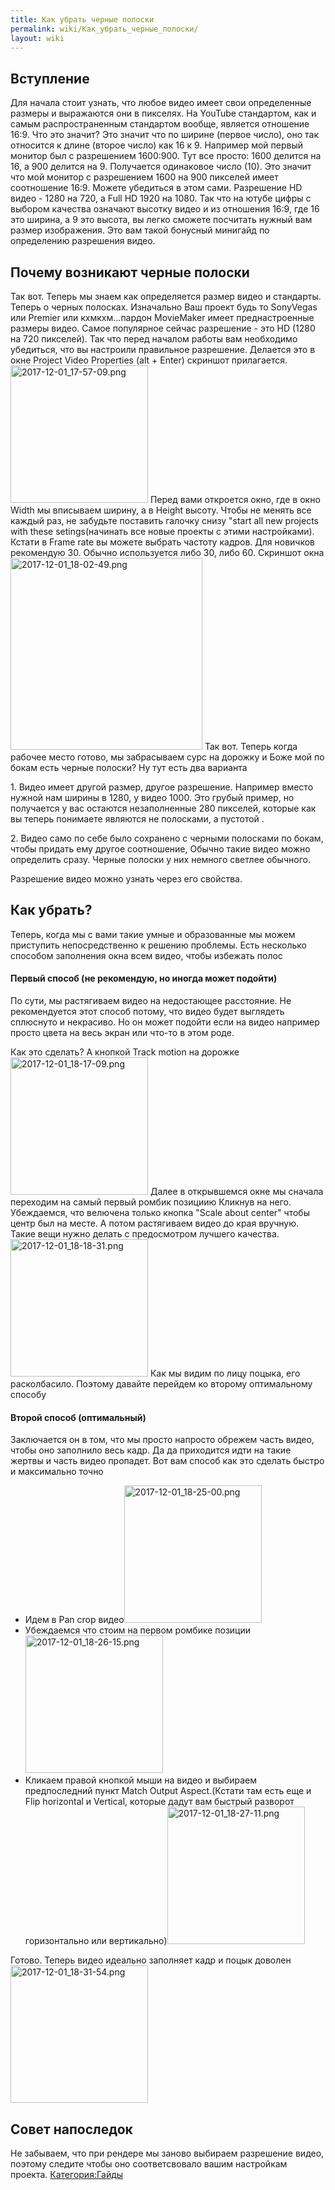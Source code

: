 ```yaml
---
title: Как убрать черные полоски
permalink: wiki/Как_убрать_черные_полоски/
layout: wiki
---
```


## Вступление

Для начала стоит узнать, что любое видео имеет свои определенные размеры
и выражаются они в пикселях. На YouTube стандартом, как и самым
распространенным стандартом вообще, является отношение 16:9. Что это
значит? Это значит что по ширине (первое число), оно так относится к
длине (второе число) как 16 к 9. Например мой первый монитор был с
разрешением 1600:900. Тут все просто: 1600 делится на 16, а 900 делится
на 9. Получается одинаковое число (10). Это значит что мой монитор с
разрешением 1600 на 900 пикселей имеет соотношение 16:9. Можете
убедиться в этом сами. Разрешение HD видео - 1280 на 720, а Full HD 1920
на 1080. Так что на ютубе цифры с выбором качества означают высотку
видео и из отношения 16:9, где 16 это ширина, а 9 это высота, вы легко
сможете посчитать нужный вам размер изображения. Это вам такой бонусный
минигайд по определению разрешения видео.

## Почему возникают черные полоски

Так вот. Теперь мы знаем как определяется размер видео и стандарты.
Теперь о черных полосках. Изначально Ваш проект будь то SonyVegas или
Premier или кхмкхм...пардон MovieMaker имеет преднастроенные размеры
видео. Самое популярное сейчас разрешение - это HD (1280 на 720
пикселей). Так что перед началом работы вам необходимо убедиться, что вы
настроили правильное разрешение. Делается это в окне Project Video
Properties (alt + Enter) скриншот прилагается.
<img src="2017-12-01_17-57-09.png" title="fig:2017-12-01_17-57-09.png" width="220" height="220" alt="2017-12-01_17-57-09.png" />
Перед вами откроется окно, где в окно Width мы вписываем ширину, а в
Height высоту. Чтобы не менять все каждый раз, не забудьте поставить
галочку снизу "start all new projects with these setings(начинать все
новые проекты с этими настройками). Кстати в Frame rate вы можете
выбрать частоту кадров. Для новичков рекомендую 30. Обычно используется
либо 30, либо 60. Скриншот окна
<img src="2017-12-01_18-02-49.png" title="fig:2017-12-01_18-02-49.png" width="307" height="307" alt="2017-12-01_18-02-49.png" />
Так вот. Теперь когда рабочее место готово, мы забрасываем сурс на
дорожку и Боже мой по бокам есть черные полоски? Ну тут есть два
варианта

1\. Видео имеет другой размер, другое разрешение. Например вместо нужной
нам ширины в 1280, у видео 1000. Это грубый пример, но получается у вас
остаются незаполненные 280 пикселей, которые как вы теперь понимаете
являются не полосками, а пустотой .

2\. Видео само по себе было сохранено с черными полосками по бокам,
чтобы придать ему другое соотношение, Обычно такие видео можно
определить сразу. Черные полоски у них немного светлее обычного.

Разрешение видео можно узнать через его свойства.

## Как убрать?

Теперь, когда мы с вами такие умные и образованные мы можем приступить
непосредственно к решению проблемы. Есть несколько способом заполнения
окна всем видео, чтобы избежать полос

#### Первый способ (не рекомендую, но иногда может подойти)

По сути, мы растягиваем видео на недостающее расстояние. Не
рекомендуется этот способ потому, что видео будет выглядеть сплюснуто и
некрасиво. Но он может подойти если на видео например просто цвета на
весь экран или что-то в этом роде.

Как это сделать? А кнопкой Track motion на дорожке
<img src="2017-12-01_18-17-09.png" title="fig:2017-12-01_18-17-09.png" width="220" height="220" alt="2017-12-01_18-17-09.png" />
Далее в открывшемся окне мы сначала переходим на самый первый ромбик
позициию Кликнув на него. Убеждаемся, что велючена только кнопка "Scale
about center" чтобы центр был на месте. А потом растягиваем видео до
края вручную. Такие вещи нужно делать с предосмотром лучшего качества.
<img src="2017-12-01_18-18-31.png" title="fig:2017-12-01_18-18-31.png" width="220" height="220" alt="2017-12-01_18-18-31.png" />
Как мы видим по лицу поцыка, его расколбасило. Поэтому давайте перейдем
ко второму оптимальному способу

#### Второй способ (оптимальный)

Заключается он в том, что мы просто напросто обрежем часть видео, чтобы
оно заполнило весь кадр. Да да приходится идти на такие жертвы и часть
видео пропадет. Вот вам способ как это сделать быстро и максимально
точно

-   Идем в Pan crop
    видео<img src="2017-12-01_18-25-00.png" title="fig:2017-12-01_18-25-00.png" width="220" height="220" alt="2017-12-01_18-25-00.png" />
-   Убеждаемся что стоим на первом ромбике
    позиции<img src="2017-12-01_18-26-15.png" title="fig:2017-12-01_18-26-15.png" width="220" height="220" alt="2017-12-01_18-26-15.png" />
-   Кликаем правой кнопкой мыши на видео и выбираем предпоследний пункт
    Match Output Aspect.(Кстати там есть еще и Flip horizontal и
    Vertical, которые дадут вам быстрый разворот горизонтально или
    вертикально)<img src="2017-12-01_18-27-11.png" title="fig:2017-12-01_18-27-11.png" width="220" height="220" alt="2017-12-01_18-27-11.png" />

Готово. Теперь видео идеально заполняет кадр и поцык доволен
<img src="2017-12-01_18-31-54.png" title="fig:2017-12-01_18-31-54.png" width="220" height="220" alt="2017-12-01_18-31-54.png" />

## Совет напоследок

Не забываем, что при рендере мы заново выбираем разрешение видео,
поэтому следите чтобы оно соответсвовало вашим настройкам проекта.
[Категория:Гайды](Категория:Гайды "wikilink")

